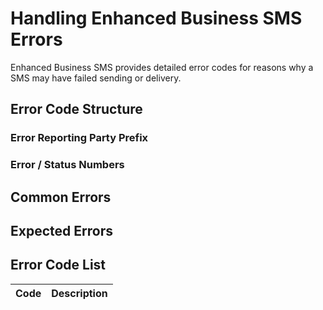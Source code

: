 # Handling Enhanced Business SMS Errors

Enhanced Business SMS provides detailed error codes for reasons why a SMS may have failed sending or delivery.

## Error Code Structure



### Error Reporting Party Prefix



### Error / Status Numbers


## Common Errors



## Expected Errors



## Error Code List

| Code | Description |
|-|-|

